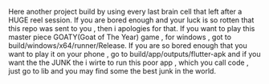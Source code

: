 Here another project build by using every last brain cell that left after a HUGE reel session.
If you are bored enough and your luck is so rotten that this repo was sent to you , then i apologies for that.
If you want to play this master piece GOATY(Goat of The Year) game , 
for windows , got to build/windows/x64/runner/Release.
If you are so bored enough that you want to play it on your phone , go to build/app/outputs/flutter-apk
and if you want the the JUNK the i wirte to run this poor app , which you call code , just go to lib and you may find some the best junk in the world.
